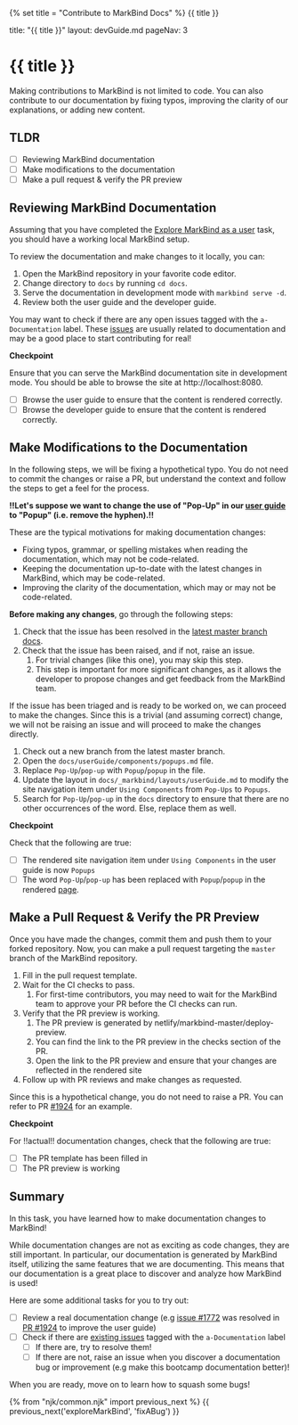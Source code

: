 {% set title = "Contribute to MarkBind Docs" %}
<span id="title" class="d-none">{{ title }}</span>

<frontmatter>
  title: "{{ title }}"
  layout: devGuide.md
  pageNav: 3
</frontmatter>

# {{ title }}

<div class="lead">

Making contributions to MarkBind is not limited to code. You can also contribute to our documentation by fixing typos, improving the clarity of our explanations, or adding new content. 

</div>

## TLDR

- [ ] Reviewing MarkBind documentation
- [ ] Make modifications to the documentation
- [ ] Make a pull request & verify the PR preview

## Reviewing MarkBind Documentation

Assuming that you have completed the [Explore MarkBind as a user](exploreMarkBind.md) task, you should have a working local MarkBind setup.

To review the documentation and make changes to it locally, you can:

1. Open the MarkBind repository in your favorite code editor.
1. Change directory to `docs` by running `cd docs`.
1. Serve the documentation in development mode with `markbind serve -d`.
1. Review both the user guide and the developer guide.

<box type="tip" light>

You may want to check if there are any open issues tagged with the `a-Documentation` label. These [issues](https://github.com/MarkBind/markbind/issues?q=is%3Aopen+label%3A%22a-Documentation+%F0%9F%93%9D%22+sort%3Aupdated-desc) are usually related to documentation and may be a good place to start contributing for real!

</box>

<box type="important" light>

**Checkpoint**

Ensure that you can serve the MarkBind documentation site in development mode. You should be able to browse the site at http://localhost:8080.
- [ ] Browse the user guide to ensure that the content is rendered correctly.
- [ ] Browse the developer guide to ensure that the content is rendered correctly.

</box>

## Make Modifications to the Documentation

In the following steps, we will be fixing a hypothetical typo. You do not need to commit the changes or raise a PR, but understand the context and follow the steps to get a feel for the process.

**!!Let's suppose we want to change the use of "Pop-Up" in our [user guide](../../userGuide/components/popups.html) to "Popup" (i.e. remove the hyphen).!!**

<box type="info" light>

These are the typical motivations for making documentation changes:
- Fixing typos, grammar, or spelling mistakes when reading the documentation, which may not be code-related.
- Keeping the documentation up-to-date with the latest changes in MarkBind, which may be code-related.
- Improving the clarity of the documentation, which may or may not be code-related.

</box>

**Before making any changes**, go through the following steps:

1. Check that the issue has been resolved in the [latest master branch docs](https://markbind-master.netlify.app/). 
1. Check that the issue has been raised, and if not, raise an issue.
   1. For trivial changes (like this one), you may skip this step.
   1. This step is important for more significant changes, as it allows the developer to propose changes and get feedback from the MarkBind team.

If the issue has been triaged and is ready to be worked on, we can proceed to make the changes. Since this is a trivial (and assuming correct) change, we will not be raising an issue and will proceed to make the changes directly.

1. Check out a new branch from the latest master branch.
1. Open the `docs/userGuide/components/popups.md` file.
1. Replace `Pop-Up`/`pop-up` with `Popup`/`popup` in the file.
1. Update the layout in `docs/_markbind/layouts/userGuide.md` to modify the site navigation item under `Using Components` from `Pop-Ups` to `Popups`.
1. Search for `Pop-Up`/`pop-up` in the `docs` directory to ensure that there are no other occurrences of the word. Else, replace them as well.

<box type="important" light>

**Checkpoint**

Check that the following are true:
- [ ] The rendered site navigation item under `Using Components` in the user guide is now `Popups`
- [ ] The word `Pop-Up`/`pop-up` has been replaced with `Popup`/`popup` in the rendered [page](../../userGuide/components/popups.html).

</box>

## Make a Pull Request & Verify the PR Preview

Once you have made the changes, commit them and push them to your forked repository.
Now, you can make a pull request targeting the `master` branch of the MarkBind repository.

<div id="pr-steps">

1. Fill in the pull request template.
1. Wait for the CI checks to pass.
   1. For first-time contributors, you may need to wait for the MarkBind team to approve your PR before the CI checks can run.
1. Verify that the PR preview is working.
   1. The PR preview is generated by netlify/markbind-master/deploy-preview.
   1. You can find the link to the PR preview in the checks section of the PR.
   1. Open the link to the PR preview and ensure that your changes are reflected in the rendered site
1. Follow up with PR reviews and make changes as requested.

</div>

Since this is a hypothetical change, you do not need to raise a PR. You can refer to PR [#1924](https://github.com/MarkBind/markbind/pull/1924) for an example.

<box type="important" light>

**Checkpoint**

For !!actual!! documentation changes, check that the following are true:
- [ ] The PR template has been filled in
- [ ] The PR preview is working

</box>

## Summary

In this task, you have learned how to make documentation changes to MarkBind!

While documentation changes are not as exciting as code changes, they are still important. In particular, our documentation is generated by MarkBind itself, utilizing the same features that we are documenting. This means that our documentation is a great place to discover and analyze how MarkBind is used!

Here are some additional tasks for you to try out:
- [ ] Review a real documentation change (e.g [issue #1772](https://github.com/MarkBind/markbind/issues/1772) was resolved in [PR #1924](https://github.com/MarkBind/markbind/pull/1924) to improve the user guide)
- [ ] Check if there are [existing issues](https://github.com/MarkBind/markbind/issues?q=is%3Aopen+label%3A%22a-Documentation+%F0%9F%93%9D%22+sort%3Aupdated-desc) tagged with the `a-Documentation` label
  - [ ] If there are, try to resolve them!
  - [ ] If there are not, raise an issue when you discover a documentation bug or improvement (e.g make this bootcamp documentation better)!

When you are ready, move on to learn how to squash some bugs!

{% from "njk/common.njk" import previous_next %}
{{ previous_next('exploreMarkBind', 'fixABug') }}